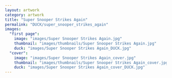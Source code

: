 ```yaml
---
layout: artwork
category: artwork
title: "Super Snooper Strikes Again"
permalink: "DUCK/super_snooper_strikes_again"
images:
  "first page":
    image: "images/Super Snooper Strikes Again.jpg"
    thumbnail: "images/thumbnails/Super Snooper Strikes Again.jpg"
    duck: "images/Super Snooper Strikes Again_DUCK.jpg"
  "cover":
    image: "images/Super Snooper Strikes Again_cover.jpg"
    thumbnail: "images/thumbnails/Super Snooper Strikes Again_cover.jpg"
    duck: "images/Super Snooper Strikes Again_cover_DUCK.jpg"
---
```

